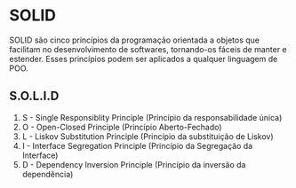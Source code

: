# SOLID
SOLID são cinco princípios da programação orientada a objetos que facilitam no desenvolvimento de softwares,
tornando-os fáceis de manter e estender. Esses princípios podem ser aplicados a qualquer linguagem de POO.

## S.O.L.I.D
1. S - Single Responsiblity Principle (Princípio da responsabilidade única)
2. O -  Open-Closed Principle (Princípio Aberto-Fechado)
3. L - Liskov Substitution Principle (Princípio da substituição de Liskov)
4. I - Interface Segregation Principle (Princípio da Segregação da Interface)
5. D - Dependency Inversion Principle (Princípio da inversão da dependência)
